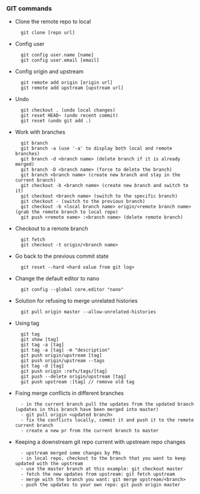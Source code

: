 ### GIT commands

* Clone the remote repo to local

        git clone [repo url]

* Config user

        git config user.name [name]
        git config user.email [email]

* Config origin and upstream

        git remote add origin [origin url]
        git remote add upstream [upstream url]

* Undo

        git checkout . (undo local changes)
        git reset HEAD~ (undo recent commit)
        git reset (undo git add .)

* Work with branches

        git branch
        git branch -a (use '-a' to display both local and remote branches)
        git branch -d <branch name> (delete branch if it is already merged)
        git branch -D <branch name> (force to delete the branch)
        git branch <branch name> (create new branch and stay in the current branch)
        git checkout -b <branch name> (create new branch and switch to it)
        git checkout <branch name> (switch to the specific branch)
        git checkout - (switch to the previous branch)
        git checkout -b <local branch name> origin/<remote branch name> (grab the remote branch to local repo)
        git push <remote name> :<branch name> (delete remote branch)

* Checkout to a remote branch

        git fetch
        git checkout -t origin/<branch name>

* Go back to the previous commit state

        git reset --hard <hard value from git log>

* Change the default editor to nano

        git config --global core.editor "nano"

* Solution for refusing to merge unrelated histories

        git pull origin master --allow-unrelated-histories   

* Using tag

        git tag
        git show [tag]
        git tag -a [tag]
        git tag -a [tag] -m "description"
        git push origin/upstream [tag]
        git push origin/upstream --tags
        git tag -d [tag]
        git push origin :refs/tags/[tag]
        git push --delete origin/upstream [tag]
        git push upstream :[tag] // remove old tag

* Fixing merge conflicts in different branches         

        - in the current branch pull the updates from the updated branch (updates in this branch have been merged into master)       
        - git pull origin <updated branch>
        - fix the conflicts locally, commit it and push it to the remote current branch      
        - create a new pr from the current branch to master     

* Keeping a downstream git repo current with upstream repo changes       

        - upstream merged some changes by PRs        
        - in local repo, checkout to the branch that you want to keep updated with the upstream      
        - use the master branch at this example: git checkout master       
        - fetch the new updates from upstream: git fetch upstream
        - merge with the branch you want: git merge upstream/<branch>    
        - push the updates to your own repo: git push origin master            
